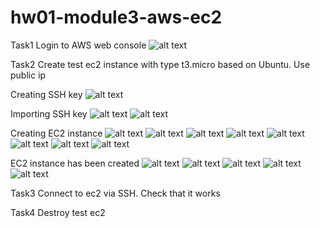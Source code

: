 # hw01-module3-aws-ec2
Task1 Login to AWS web console
![alt text](<screenshots/Знімок екрана з 2024-04-20 01-18-55.png>)

Task2 Create test ec2 instance with type t3.micro based on Ubuntu. Use public ip

Creating SSH key
![alt text](<screenshots/Знімок екрана з 2024-04-20 02-34-26.png>)

Importing SSH key
![alt text](<screenshots/Знімок екрана з 2024-04-20 02-39-07.png>)
![alt text](<screenshots/Знімок екрана з 2024-04-20 02-39-34.png>)

Creating EC2 instance
![alt text](<screenshots/Знімок екрана з 2024-04-20 02-40-33.png>)
![alt text](<screenshots/Знімок екрана з 2024-04-20 02-41-00.png>)
![alt text](<screenshots/Знімок екрана з 2024-04-20 02-41-26.png>)
![alt text](<screenshots/Знімок екрана з 2024-04-20 02-42-10.png>)
![alt text](<screenshots/Знімок екрана з 2024-04-20 02-42-27.png>)
![alt text](<screenshots/Знімок екрана з 2024-04-20 02-43-05.png>)
![alt text](<screenshots/Знімок екрана з 2024-04-20 02-44-18.png>)
![alt text](<screenshots/Знімок екрана з 2024-04-20 02-44-53.png>)

EC2 instance has been created
![alt text](<screenshots/Знімок екрана з 2024-04-20 02-45-12.png>)
![alt text](<screenshots/Знімок екрана з 2024-04-20 02-50-18.png>)
![alt text](<screenshots/Знімок екрана з 2024-04-20 02-50-43.png>)
![alt text](<screenshots/Знімок екрана з 2024-04-20 02-50-56.png>)
![alt text](<screenshots/Знімок екрана з 2024-04-20 02-52-47.png>)

Task3 Connect to ec2 via SSH. Check that it works

Task4 Destroy test ec2